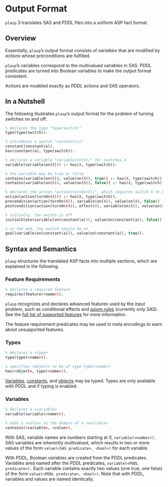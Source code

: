 # Output Format

`plasp` 3 translates SAS and PDDL files into a uniform ASP fact format.

## Overview

Essentially, `plasp`’s output format consists of *variables* that are modified by *actions* whose preconditions are fulfilled.

`plasp`’s variables correspond to the multivalued variables in SAS.
PDDL predicates are turned into Boolean variables to make the output format consistent.

Actions are modeled exactly as PDDL actions and SAS operators.

## In a Nutshell

The following illustrates `plasp`’s output format for the problem of turning switches on and off.

```prolog
% declares the type "type(switch)"
type(type(switch)).

% introduces a switch "constant(a)"
constant(constant(a)).
has(constant(a), type(switch)).

% declares a variable "variable(on(X))" for switches X
variable(variable(on(X))) :- has(X, type(switch)).

% the variable may be true or false
contains(variable(on(X)), value(on(X)), true)) :- has(X, type(switch)).
contains(variable(on(X)), value(on(X)), false)) :- has(X, type(switch)).

% declares the action "action(turnOn(X))", which requires switch X to be off and then turns it on
action(action(turnOn(X))) :- has(X, type(switch)).
precondition(action(turnOn(X)), variable(on(X)), value(on(X), false)) :- has(X, type(switch)).
postcondition(action(turnOn(X)), effect(0), variable(on(X)), value(on(X), true)) :- has(X, type(switch)).

% initially, the switch is off
initialState(variable(on(constant(a))), value(on(constant(a)), false)).

% in the end, the switch should be on
goal(variable(on(constant(a))), value(on(constant(a)), true)).
```

## Syntax and Semantics

`plasp` structures the translated ASP facts into multiple sections, which are explained in the following.

### Feature Requirements

```prolog
% declares a required feature
requires(feature(<name>)).
```

`plasp` recognizes and declares advanced features used by the input problem, such as conditional effects and [axiom rules](#axiom-rules) (currently only SAS).
See the [full list of supported features](feature-requirements.md) for more information.

The feature requirement predicates may be used in meta encodings to warn about unsupported features.

### Types

```prolog
% declares a <type>
type(type(<name>)).

% specifies <object> to be of type type(<name>)
has(<object>, type(<name>)).
```

[Variables](#variables), [constants](#constants), and [objects](#objects) may be typed. Types are only available with PDDL and if typing is enabled.

### Variables

```prolog
% declares a <variable>
variable(variable(<name>)).

% adds a <value> to the domain of a <variable>
contains(<variable>, <value>).
```

With SAS, variable names are numbers starting at 0, `variable(<number>)`.
SAS variables are inherently multivalued, which results in two or more values of the form `value(<SAS predicate>, <bool>)` for each variable.

With PDDL, Boolean variables are created from the PDDL predicates.
Variables ared named after the PDDL predicates, `variable(<PDDL predicate>).`
Each variable contains exactly two values (one true, one false) of the form `value(<PDDL predicate>, <bool>)`.
Note that with PDDL, variables and values are named identically.
